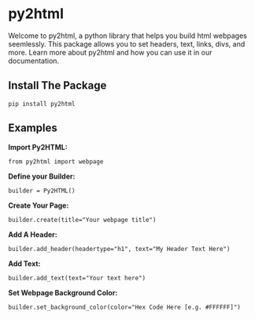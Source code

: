 # py2html

Welcome to py2html, a python library that helps you build html webpages seemlessly. This package allows you to set headers, text, links, divs, and more. Learn more about py2html and how you can use it in our documentation.

## Install The Package

`pip install py2html`

## Examples

**Import Py2HTML:**

`from py2html import webpage`

**Define your Builder:**

`builder = Py2HTML()`

**Create Your Page:**

`builder.create(title="Your webpage title")`

**Add A Header:**

`builder.add_header(headertype="h1", text="My Header Text Here")`

**Add Text:**

`builder.add_text(text="Your text here")`

**Set Webpage Background Color:**

`builder.set_background_color(color="Hex Code Here [e.g. #FFFFFF]")`